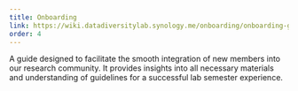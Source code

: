 ```yaml
---
title: Onboarding
link: https://wiki.datadiversitylab.synology.me/onboarding/onboarding-guide
order: 4
---
```


A guide designed to facilitate the smooth integration of new members into our research community. It provides insights into all necessary materials and understanding of guidelines for a successful lab semester experience.
